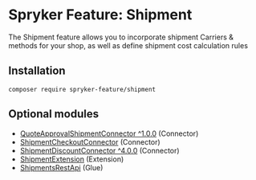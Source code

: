 # Spryker Feature: Shipment

The Shipment feature allows you to incorporate shipment Carriers & methods for your shop, as well as define shipment cost calculation rules

## Installation

```
composer require spryker-feature/shipment
```

## Optional modules
- [QuoteApprovalShipmentConnector ^1.0.0](https://github.com/spryker/quote-approval-shipment-connector) (Connector)
- [ShipmentCheckoutConnector](https://github.com/spryker/shipment-checkout-connector) (Connector)
- [ShipmentDiscountConnector ^4.0.0](https://github.com/spryker/shipment-discount-connector) (Connector)
- [ShipmentExtension](https://github.com/spryker/shipment-extension) (Extension)
- [ShipmentsRestApi](https://github.com/spryker/shipments-rest-api) (Glue)
